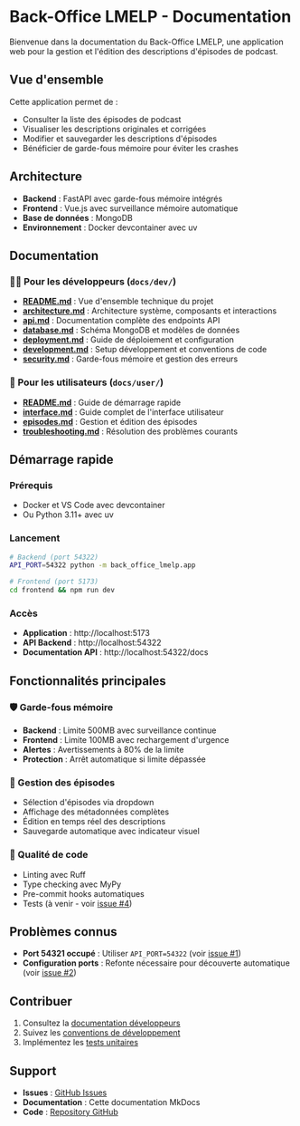 # Back-Office LMELP - Documentation

Bienvenue dans la documentation du Back-Office LMELP, une application web pour la gestion et l'édition des descriptions d'épisodes de podcast.

## Vue d'ensemble

Cette application permet de :
- Consulter la liste des épisodes de podcast
- Visualiser les descriptions originales et corrigées
- Modifier et sauvegarder les descriptions d'épisodes
- Bénéficier de garde-fous mémoire pour éviter les crashes

## Architecture

- **Backend** : FastAPI avec garde-fous mémoire intégrés
- **Frontend** : Vue.js avec surveillance mémoire automatique
- **Base de données** : MongoDB
- **Environnement** : Docker devcontainer avec uv

## Documentation

### 👨‍💻 Pour les développeurs (`docs/dev/`)

- **[README.md](dev/README.md)** : Vue d'ensemble technique du projet
- **[architecture.md](dev/architecture.md)** : Architecture système, composants et interactions
- **[api.md](dev/api.md)** : Documentation complète des endpoints API
- **[database.md](dev/database.md)** : Schéma MongoDB et modèles de données
- **[deployment.md](dev/deployment.md)** : Guide de déploiement et configuration
- **[development.md](dev/development.md)** : Setup développement et conventions de code
- **[security.md](dev/security.md)** : Garde-fous mémoire et gestion des erreurs

### 👤 Pour les utilisateurs (`docs/user/`)

- **[README.md](user/README.md)** : Guide de démarrage rapide
- **[interface.md](user/interface.md)** : Guide complet de l'interface utilisateur
- **[episodes.md](user/episodes.md)** : Gestion et édition des épisodes
- **[troubleshooting.md](user/troubleshooting.md)** : Résolution des problèmes courants

## Démarrage rapide

### Prérequis
- Docker et VS Code avec devcontainer
- Ou Python 3.11+ avec uv

### Lancement
```bash
# Backend (port 54322)
API_PORT=54322 python -m back_office_lmelp.app

# Frontend (port 5173)
cd frontend && npm run dev
```

### Accès
- **Application** : http://localhost:5173
- **API Backend** : http://localhost:54322
- **Documentation API** : http://localhost:54322/docs

## Fonctionnalités principales

### 🛡️ Garde-fous mémoire
- **Backend** : Limite 500MB avec surveillance continue
- **Frontend** : Limite 100MB avec rechargement d'urgence
- **Alertes** : Avertissements à 80% de la limite
- **Protection** : Arrêt automatique si limite dépassée

### 📝 Gestion des épisodes
- Sélection d'épisodes via dropdown
- Affichage des métadonnées complètes
- Édition en temps réel des descriptions
- Sauvegarde automatique avec indicateur visuel

### 🔧 Qualité de code
- Linting avec Ruff
- Type checking avec MyPy
- Pre-commit hooks automatiques
- Tests (à venir - voir [issue #4](https://github.com/castorfou/back-office-lmelp/issues/4))

## Problèmes connus

- **Port 54321 occupé** : Utiliser `API_PORT=54322` (voir [issue #1](https://github.com/castorfou/back-office-lmelp/issues/1))
- **Configuration ports** : Refonte nécessaire pour découverte automatique (voir [issue #2](https://github.com/castorfou/back-office-lmelp/issues/2))

## Contribuer

1. Consultez la [documentation développeurs](dev/README.md)
2. Suivez les [conventions de développement](dev/development.md)
3. Implémentez les [tests unitaires](https://github.com/castorfou/back-office-lmelp/issues/4)

## Support

- **Issues** : [GitHub Issues](https://github.com/castorfou/back-office-lmelp/issues)
- **Documentation** : Cette documentation MkDocs
- **Code** : [Repository GitHub](https://github.com/castorfou/back-office-lmelp)
